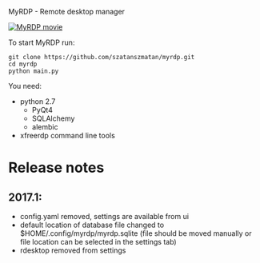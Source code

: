 MyRDP - Remote desktop manager  

[![MyRDP movie](https://docs.google.com/uc?export=download&id=0B6f0xD4xZ3ABQ2g2dGxhdS1vcms)](https://youtu.be/2FoynZj-QFM)

To start MyRDP run:

`````
git clone https://github.com/szatanszmatan/myrdp.git   
cd myrdp   
python main.py
`````

You need:
- python 2.7
	+ PyQt4
    + SQLAlchemy
    + alembic
- xfreerdp command line tools


Release notes
=============

2017.1:
-------

- config.yaml removed, settings are available from ui
- default location of database file changed to $HOME/.config/myrdp/myrdp.sqlite (file should be moved manually or file location can be selected in the settings tab)
- rdesktop removed from settings